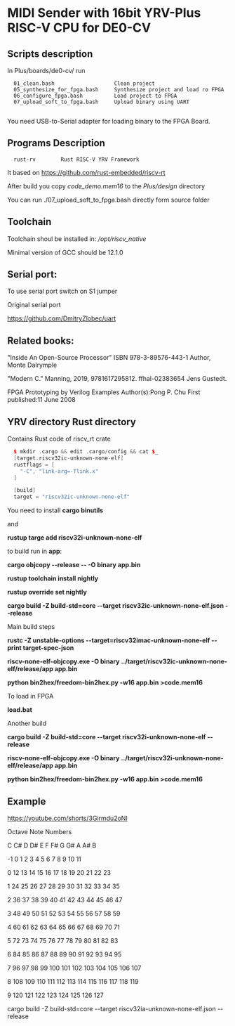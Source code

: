 # MIDI Sender with 16bit YRV-Plus RISC-V CPU for DE0-CV

## Scripts description
In  Plus/boards/de0-cv/ run
```
  01_clean.bash                   Clean project
  05_synthesize_for_fpga.bash     Synthesize project and load ro FPGA
  06_configure_fpga.bash          Load project to FPGA
  07_upload_soft_to_fpga.bash     Upload binary using UART
  
```
You need USB-to-Serial adapter for loading binary to the FPGA Board.


## Programs Description
```
  rust-rv        Rust RISC-V YRV Framework
```

It based on https://github.com/rust-embedded/riscv-rt 

After build you copy  _code_demo.mem16_ to the _Plus/design_ directory

You can run ./07_upload_soft_to_fpga.bash directly form source folder

## Toolchain 

Toolchain shoul be installed in:  _/opt/riscv_native_

Minimal version of GCC should be 12.1.0


## Serial port:
To use serial port switch on S1 jumper

Original serial port 

https://github.com/DmitryZlobec/uart


## Related books:
"Inside An Open-Source Processor" ISBN 978-3-89576-443-1 Author, Monte Dalrymple

"Modern C." Manning, 2019, 9781617295812. ffhal-02383654 Jens Gustedt. 

FPGA Prototyping by Verilog Examples Author(s):Pong P. Chu First published:11 June 2008

## YRV directory Rust directory
Contains Rust code of riscv_rt crate

```cpp
  $ mkdir .cargo && edit .cargo/config && cat $_
  [target.riscv32ic-unknown-none-elf]
  rustflags = [
    "-C", "link-arg=-Tlink.x"
  ]

  [build]
  target = "riscv32ic-unknown-none-elf"
```
You need to install __cargo binutils__

and

__rustup targe add riscv32i-unknown-none-elf__

to build run in __app__:

__cargo objcopy --release -- -O binary app.bin__

 __rustup toolchain install nightly__

 __rustup override set nightly__

__cargo build -Z build-std=core --target riscv32ic-unknown-none-elf.json --release__


Main build steps

__rustc -Z unstable-options --target=riscv32imac-unknown-none-elf --print target-spec-json__

__riscv-none-elf-objcopy.exe  -O binary ../target/riscv32ic-unknown-none-elf/release/app  app.bin__

__python bin2hex/freedom-bin2hex.py -w16 app.bin >code.mem16__

To load in FPGA

__load.bat__

Another build

__cargo build -Z build-std=core --target riscv32i-unknown-none-elf --release__

__riscv-none-elf-objcopy.exe  -O binary ../target/riscv32i-unknown-none-elf/release/app  app.bin__

__python bin2hex/freedom-bin2hex.py -w16 app.bin >code.mem16__



## Example
https://youtube.com/shorts/3Girmdu2oNI




Octave 	Note Numbers

   C	 C#	 D	D#	 E	F	  F#	    G	  G#	A	  A#	B

-1	0	1	2	3	4	5	6	7	8	9	10	11

0	12	13	14	15	16	17	18	19	20	21	22	23

1	24	25	26	27	28	29	30	31	32	33	34	35

2	36	37	38	39	40	41	42	43	44	45	46	47

3	48	49	50	51	52	53	54	55	56	57	58	59

4	60	61	62	63	64	65	66	67	68	69	70	71

5	72	73	74	75	76	77	78	79	80	81	82	83

6	84	85	86	87	88	89	90	91	92	93	94	95

7	96	97	98	99	100	101	102	103	104	105	106	107

8	108	109	110	111	112	113	114	115	116	117	118	119

9	120	121	122	123	124	125	126	127



cargo build -Z build-std=core --target riscv32ia-unknown-none-elf.json --release
